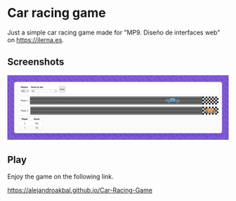 # Car racing game

Just a simple car racing game made for "MP9. Diseño de interfaces web" on <https://ilerna.es>.

## Screenshots

![Screenshot](.github/docs/screenshot.png)

## Play

Enjoy the game on the following link.

<https://alejandroakbal.github.io/Car-Racing-Game>
